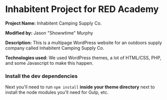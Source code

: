 # Inhabitent Project for RED Academy

**Project Name:** Inhabitent Camping Supply Co.

**Modified by:** Jason "Showwtime" Murphy

**Description:** This is a multipage WordPress website for an outdoors supply company called Inhabitent Camping Supply Co.

 
**Technologies used:** We used WordPress themes, a lot of HTML/CSS, PHP, and some Javascript to make this happen.


### Install the dev dependencies

Next you'll need to run `npm install` **inside your theme directory** next to install the node modules you'll need for Gulp, etc.



